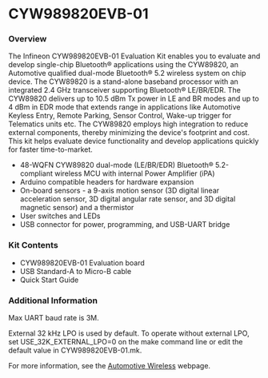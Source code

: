 # CYW989820EVB-01

### Overview

The Infineon CYW989820EVB-01 Evaluation Kit enables you to evaluate and develop single-chip Bluetooth&#174; applications using the CYW89820, an Automotive qualified dual-mode Bluetooth&#174; 5.2 wireless system on chip device. The CYW89820 is a stand-alone baseband processor with an integrated 2.4 GHz transceiver supporting Bluetooth&#174; LE/BR/EDR. The CYW89820 delivers up to 10.5 dBm Tx power in LE and BR modes and up to 4 dBm in EDR mode that extends range in applications like Automotive Keyless Entry, Remote Parking, Sensor Control, Wake-up trigger for Telematics units etc. The CYW89820 employs high integration to reduce external components, thereby minimizing the device's footprint and cost. This kit helps evaluate device functionality and develop applications quickly for faster time-to-market.

* 48-WQFN CYW89820 dual-mode (LE/BR/EDR) Bluetooth&#174; 5.2-compliant wireless MCU with internal Power Amplifier (iPA)
* Arduino compatible headers for hardware expansion
* On-board sensors - a 9-axis motion sensor (3D digital linear acceleration sensor, 3D digital angular rate sensor, and 3D digital magnetic sensor) and a thermistor
* User switches and LEDs
* USB connector for power, programming, and USB-UART bridge

### Kit Contents

* CYW989820EVB-01 Evaluation board
* USB Standard-A to Micro-B cable
* Quick Start Guide

### Additional Information
Max UART baud rate is 3M.

External 32 kHz LPO is used by default. To operate without external LPO, set USE\_32K\_EXTERNAL\_LPO=0 on the make command line or edit the default value in CYW989820EVB-01.mk.

For more information, see the [Automotive Wireless](https://www.infineon.com/cms/en/product/wireless-connectivity/airoc-automotive-wireless/) webpage.
